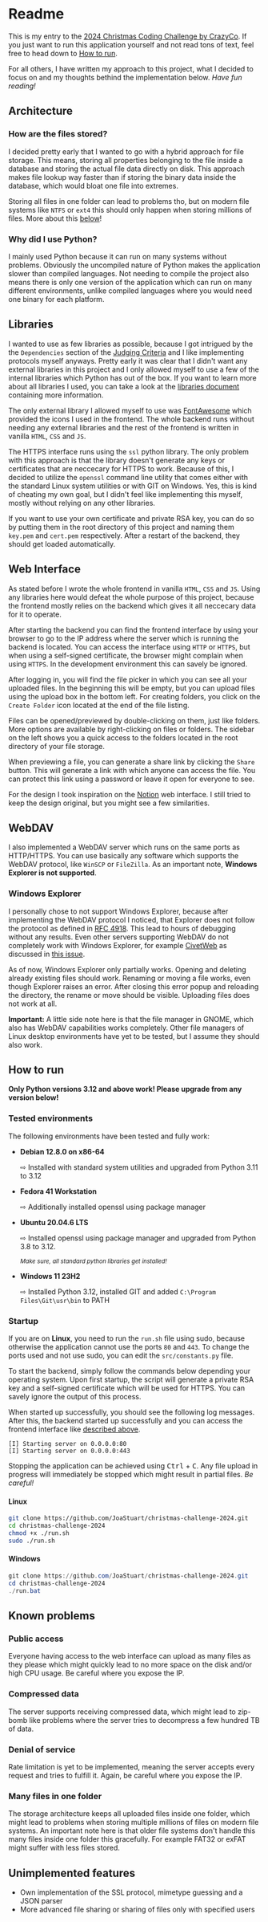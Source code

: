 # Readme

This is my entry to the [2024 Christmas Coding Challenge by CrazyCo](CHALLENGE.md). If you just want to run this
application yourself and not read tons of text, feel free to head down to [How to run](#how-to-run).

For all others, I have written my approach to this project, what I decided to focus on and my thoughts bethind the
implementation below. _Have fun reading!_

## Architecture

### How are the files stored?

I decided pretty early that I wanted to go with a hybrid approach for file storage. This means, storing all
properties belonging to the file inside a database and storing the actual file data directly on disk. This approach
makes file lookup way faster than if storing the binary data inside the database, which would bloat one file into
extremes.

Storing all files in one folder can lead to problems tho, but on modern file systems like `NTFS` or `ext4` this
should only happen when storing millions of files. More about this [below](#many-files-in-one-folder)!

### Why did I use Python?

I mainly used Python because it can run on many systems without problems. Obviously the uncompiled nature of Python
makes the application slower than compiled languages. Not needing to compile the project also means there is only one
version of the application which can run on many different environments, unlike compiled languages where you would
need one binary for each platform.

## Libraries

I wanted to use as few libraries as possible, because I got intrigued by the the `Dependencies` section of the
[Judging Criteria](CHALLENGE.md#-judging-criteria) and I like implementing protocols myself anyways. Pretty early it
was clear that I didn't want any external libraries in this project and I only allowed myself to use a few of the
internal libraries which Python has out of the box. If you want to learn more about all libraries I used, you can
take a look at the [libraries document](LIBRARIES.md) containing more information.

The only external library I allowed myself to use was [FontAwesome](https://github.com/FortAwesome/Font-Awesome)
which provided the icons I used in the frontend. The whole backend runs without needing any external libraries and
the rest of the frontend is written in vanilla `HTML`, `CSS` and `JS`.

The HTTPS interface runs using the `ssl` python library. The only problem with this approach is that the library
doesn't generate any keys or certificates that are neccecary for HTTPS to work. Because of this, I decided to
utilize the `openssl` command line utility that comes either with the standard Linux system utilities or with GIT
on Windows. Yes, this is kind of cheating my own goal, but I didn't feel like implementing this myself, mostly
without relying on any other libraries.

If you want to use your own certificate and private RSA key, you can do so by putting them in the root directory of
this project and naming them `key.pem` and `cert.pem` respectively. After a restart of the backend, they should get
loaded automatically.

## Web Interface

As stated before I wrote the whole frontend in vanilla `HTML`, `CSS` and `JS`. Using any libraries here would
defeat the whole purpose of this project, because the frontend mostly relies on the backend which gives it all
neccecary data for it to operate.

After starting the backend you can find the frontend interface by using your browser to go to the IP address where
the server which is running the backend is located. You can access the interface using `HTTP` or `HTTPS`, but when
using a self-signed certificate, the browser might complain when using `HTTPS`. In the development environment this
can savely be ignored.

After logging in, you will find the file picker in which you can see all your uploaded files. In the beginning this
will be empty, but you can upload files using the upload box in the bottom left. For creating folders, you
click on the `Create Folder` icon located at the end of the file listing.

Files can be opened/previewed by double-clicking on them, just like folders. More options are available by
right-clicking on files or folders. The sidebar on the left shows you a quick access to the folders located in the
root directory of your file storage.

When previewing a file, you can generate a share link by clicking the `Share` button. This will generate a link
with which anyone can access the file. You can protect this link using a password or leave it open for everyone to
see.

For the design I took inspiration on the [Notion](https://notion.so) web interface. I still tried to keep the
design original, but you might see a few similarities.

## WebDAV

I also implemented a WebDAV server which runs on the same ports as HTTP/HTTPS. You can use basically any software
which supports the WebDAV protocol, like `WinSCP` or `FileZilla`. As an important note,
**Windows Explorer is not supported**.

### Windows Explorer

I personally chose to not support Windows Explorer, because after implementing the WebDAV protocol I noticed, that
Explorer does not follow the protocol as defined in [RFC 4918](https://datatracker.ietf.org/doc/html/rfc4918). This
lead to hours of debugging without any results. Even other servers supporting WebDAV do not completely work
with Windows Explorer, for example [CivetWeb](https://github.com/civetweb/civetweb) as discussed in
[this issue](https://github.com/civetweb/civetweb/issues/1040).

As of now, Windows Explorer only partially works. Opening and deleting already existing files should work. Renaming
or moving a file works, even though Explorer raises an error. After closing this error popup and reloading the
directory, the rename or move should be visible. Uploading files does not work at all.

**Important:** A little side note here is that the file manager in GNOME, which also has WebDAV capabilities works
completely. Other file managers of Linux desktop environments have yet to be tested, but I assume they should also
work.

## How to run

**Only Python versions 3.12 and above work! Please upgrade from any version below!**

### Tested environments

The following environments have been tested and fully work:

- **Debian 12.8.0 on x86-64**

  ⇨ Installed with standard system utilities and upgraded from Python 3.11 to 3.12

- **Fedora 41 Workstation**

  ⇨ Additionally installed openssl using package manager

- **Ubuntu 20.04.6 LTS**

  ⇨ Installed openssl using package manager and upgraded from Python 3.8 to 3.12.

  <small>_Make sure, all standard python libraries get installed!_</small>

- **Windows 11 23H2**

  ⇨ Installed Python 3.12, installed GIT and added `C:\Program Files\Git\usr\bin` to PATH

### Startup

If you are on **Linux**, you need to run the `run.sh` file using sudo, because otherwise the application cannot use
the ports `80` and `443`. To change the ports used and not use sudo, you can edit the `src/constants.py` file.

To start the backend, simply follow the commands below depending your operating system. Upon first startup, the
script will generate a private RSA key and a self-signed certificate which will be used for HTTPS. You can savely
ignore the output of this process.

When started up successfully, you should see the following log messages. After this, the backend started up
successfully and you can access the frontend interface like [described above](#web-interface).

```text
[I] Starting server on 0.0.0.0:80
[I] Starting server on 0.0.0.0:443
```

Stopping the application can be achieved using <kbd>Ctrl</kbd> + <kbd>C</kbd>. Any file upload in progress will
immediately be stopped which might result in partial files. _Be careful!_

#### Linux

```bash
git clone https://github.com/JoaStuart/christmas-challenge-2024.git
cd christmas-challenge-2024
chmod +x ./run.sh
sudo ./run.sh
```

#### Windows

```ps1
git clone https://github.com/JoaStuart/christmas-challenge-2024.git
cd christmas-challenge-2024
./run.bat
```

## Known problems

### Public access

Everyone having access to the web interface can upload as many files as they please which might quickly lead to no
more space on the disk and/or high CPU usage. Be careful where you expose the IP.

### Compressed data

The server supports receiving compressed data, which might lead to zip-bomb like problems where the server tries to
decompress a few hundred TB of data.

### Denial of service

Rate limitation is yet to be implemented, meaning the server accepts every request and tries to fulfill it. Again,
be careful where you expose the IP.

### Many files in one folder

The storage architecture keeps all uploaded files inside one folder, which might lead to problems when storing
multiple millions of files on modern file systems. An important note here is that older file systems don't handle
this many files inside one folder this gracefully. For example FAT32 or exFAT might suffer with less files stored.

## Unimplemented features

- Own implementation of the SSL protocol, mimetype guessing and a JSON parser
- More advanced file sharing or sharing of files only with specified users
